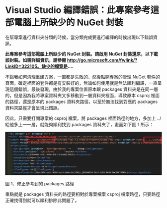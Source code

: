 # Visual Studio 編譯錯誤：此專案參考這部電腦上所缺少的 NuGet 封裝

在幫專案進行資料夾分類的時候，當分類完成要進行編譯的時候出現以下錯誤資訊，

**此專案參考這部電腦上所缺少的 NuGet 封裝。請啟用
NuGet 封裝還原，以下載該封裝。如需詳細資訊，請參閱 http://go.microsoft.com/fwlink/?LinkID=322105。缺少的檔案是....**

不論我如何清理重建方案，一直都是失敗的，然後點開專案的管理 NuGet 套件的頁面，確定裡面的套件都是有安裝好的，無論如何使用就是無法順利編譯，一直呈現這個錯誤，最後發現，由於我的專案位置原本跟 packages 資料夾是在同一層的，但是因為我將專案資料夾又多移動到一層資料夾裡面，導致原本 csproj 裡面的路徑，還是原本的 packages 資料夾路徑，以至於無法找到對應的 packages 資料夾路徑才會呈現此錯誤。

因此，只需要打開專案的 csproj 檔案，將 packages 裡面路徑的地方，多加上 ../ 給他多上一一層，就能夠順利找到 packages 資料夾了，畫面如下圖 1 所示：


![](images/image1.png)

圖 1、修正參考到的 packages 路徑

重點就是 packages 資料夾的路徑要相對於專案檔案 csproj 檔案路徑，只要路徑正確找得到就可以順利排除此問題了。
